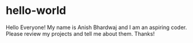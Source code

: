 # hello-world

Hello Everyone! My name is Anish Bhardwaj and I am an aspiring coder.
Please review my projects and tell me about them.
Thanks!
